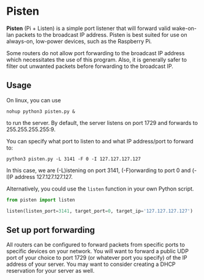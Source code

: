 # Pisten
**Pisten** (Pi + Listen) is a simple port listener that will forward valid wake-on-lan packets to the broadcast IP address.
Pisten is best suited for use on always-on, low-power devices, such as the Raspberry Pi.

Some routers do not allow port forwarding to the broadcast IP address which necessitates the use of this program. 
Also, it is generally safer to filter out unwanted packets before forwarding to the broadcast IP.


## Usage
On linux, you can use 
```
nohup python3 pisten.py &
```
to run the server.
By default, the server listens on port 1729 and forwards to 255.255.255.255:9.

You can specify what port to listen to and what IP address/port to forward to:
```
python3 pisten.py -L 3141 -F 0 -I 127.127.127.127
```
In this case, we are (-L)istening on port 3141, (-F)orwarding to port 0 and (-I)P address 127.127.127.127.

Alternatively, you could use the `listen` function in your own Python script.
```python
from pisten import listen

listen(listen_port=3141, target_port=0, target_ip='127.127.127.127')
```


## Set up port forwarding
All routers can be configured to forward packets from specific ports to specific devices on your network.
You will want to forward a public UDP port of your choice to port 1729 (or whatever port you specify) of the IP address of your server.
You may want to consider creating a DHCP reservation for your server as well.

